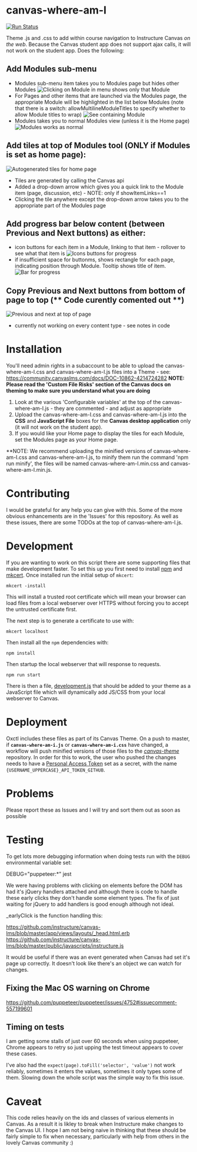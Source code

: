 # canvas-where-am-I

[![Run Status](https://api.shippable.com/projects/5f50e5d29e6933000910473e/badge?branch=master)]()

Theme .js and .css to add within course navigation to Instructure Canvas *on the web*. Because the Canvas student app does not support ajax calls, it will not work on the student app. Does the following:

## Add Modules sub-menu
* Modules sub-menu item takes you to Modules page but hides other Modules
![Clicking on Module in menu shows only that Module](./readme-images/sub-menu-shows-only-selected-module.png)
* For Pages and other items that are launched via the Modules page, the appropriate Module will be highlighted in the list below Modules (note that there is a switch: allowMultilineModuleTitles to specify whether to allow Module titles to wrap)
![See containing Module](./readme-images/sub-menu-shows-module-containing-page.png)
* Modules takes you to normal Modules view (unless it is the Home page)
![Modules works as normal](./readme-images/modules-shows-normal-modules.png)

## Add tiles at top of Modules tool (ONLY if Modules is set as home page):
![Autogenerated tiles for home page](./readme-images/autogenerated-module-tiles-and-navigation.png)
* Tiles are generated by calling the Canvas api
* Added a drop-down arrow which gives you a quick link to the Module item (page, discussion, etc) - NOTE: only if showItemLinks==1
* Clicking the tile anywhere except the drop-down arrow takes you to the appropriate part of the Modules page

## Add progress bar below content (between Previous and Next buttons) as either:
* icon buttons for each item in a Module, linking to that item - rollover to see what that item is
![Icons buttons for progress](./readme-images/autogenerated-progress-buttons.png)
* if insufficient space for buttonms, shows rectangle for each page, indicating position through Module. Tooltip shows title of item.
![Bar for progress](./readme-images/autogenerated-progress-bar.png)

## Copy Previous and Next buttons from bottom of page to top (** Code curently comented out **)
![Previous and next at top of page](./readme-images/previous-and-next-buttons-at-top-of-page.png)
* currently not working on every content type - see notes in code

# Installation
You'll need admin rights in a subaccount to be able to upload the canvas-where-am-I.css and canvas-where-am-I.js files into a Theme - see: https://community.canvaslms.com/docs/DOC-10862-4214724282 
**NOTE: Please read the 'Custom File Risks' section of the Canvas docs on theming to make sure you understand what you are doing**
1. Look at the various 'Configurable variables' at the top of the canvas-where-am-I.js - they are commented - and adjust as appropriate
2. Upload the canvas-where-am-I.css and canvas-where-am-I.js into the **CSS** and **JavaScript File** boxes for the **Canvas desktop application** only (it will not work on the student app).
3. If you would like your Home page to display the tiles for each Module, set the Modules page as your Home page.

**NOTE: We recommend uploading the minified versions of canvas-where-am-I.css and canvas-where-am-I.js, to minify them run the command 'npm run minify', the files will be named canvas-where-am-I.min.css and canvas-where-am-I.min.js.

# Contributing
I would be grateful for any help you can give with this. Some of the more obvious enhancements are in the 'Issues' for this repository. As well as these issues, there are some TODOs at the top of canvas-where-am-I.js.

# Development
If you are wanting to work on this script there are some supporting files that make development faster. To set this up you first need to install [npm](https://www.npmjs.com/get-npm) and [mkcert](https://github.com/FiloSottile/mkcert). Once installed run the initial setup of `mkcert`:

    mkcert -install

This will install a trusted root certificate which will mean your browser can load files from a local webserver over HTTPS without forcing you to accept the untrusted certificate first.

The next step is to generate a certificate to use with:

    mkcert localhost

Then install all the `npm` dependencies with:

    npm install

Then startup the local webserver that will response to requests.

    npm run start

There is then a file, [development.js](./development.js) that should be added to your theme as a JavaScript file which will dynamically add JS/CSS from your local webserver to Canvas. 

# Deployment

Oxctl includes these files as part of its Canvas Theme. On a push to master, if **`canvas-where-am-i.js`** or **`canvas-where-am-i.css`** have changed, a workflow will push minified versions of those files to the [*canvas-theme*](https://github.com/oxctl/canvas-theme) repository. In order for this to work, the user who pushed the changes needs to have a [Personal Access Token](https://github.com/settings/tokens) set as a secret, with the name `{USERNAME_UPPERCASE}_API_TOKEN_GITHUB`.

# Problems
Please report these as Issues and I will try and sort them out as soon as possible

# Testing

To get lots more debugging information when doing tests run with the `DEBUG` environmental variable set:

DEBUG="puppeteer:*" jest

We were having problems with clicking on elements before the DOM has had it's jQuery handlers attached and although there is code to handle these early clicks they don't handle some element types.
The fix of just waiting for jQuery to add handlers is good enough although not ideal.

_earlyClick is the function handling this:

https://github.com/instructure/canvas-lms/blob/master/app/views/layouts/_head.html.erb
https://github.com/instructure/canvas-lms/blob/master/public/javascripts/instructure.js

It would be useful if there was an event generated when Canvas had set it's page up correctly. It doesn't look like there's an object we can watch for changes.

## Fixing the Mac OS warning on Chrome

https://github.com/puppeteer/puppeteer/issues/4752#issuecomment-557199601

## Timing on tests

I am getting some stalls of just over 60 seconds when using puppeteer, Chrome appears to retry so just upping the test timeout appears to cover these cases.

I've also had the `expect(page).toFill('selector', 'value')` not work reliably, sometimes it enters the values, sometimes it only types some of them. Slowing down the whole script was the simple way to fix this issue.  

# Caveat
This code relies heavily on the ids and classes of various elements in Canvas. As a result it is likley to break when Instructure make changes to the Canvas UI. I hope I am not being naive in thinking that these should be fairly simple to fix when necessary, particularly with help from others in the lovely Canvas community :)


